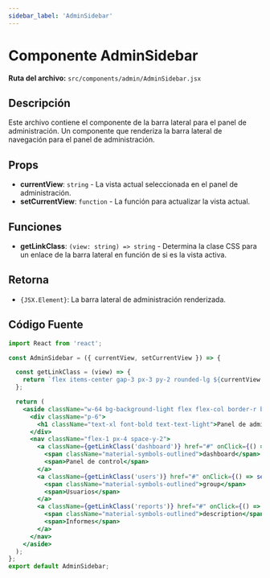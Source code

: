 ```yaml
---
sidebar_label: 'AdminSidebar'
---
```


# Componente AdminSidebar

**Ruta del archivo:** `src/components/admin/AdminSidebar.jsx`

## Descripción

Este archivo contiene el componente de la barra lateral para el panel de administración. Un componente que renderiza la barra lateral de navegación para el panel de administración.

## Props

- **currentView**: `string` - La vista actual seleccionada en el panel de administración.
- **setCurrentView**: `function` - La función para actualizar la vista actual.

## Funciones

- **getLinkClass**: `(view: string) => string` - Determina la clase CSS para un enlace de la barra lateral en función de si es la vista activa.

## Retorna

- `{JSX.Element}`: La barra lateral de administración renderizada.

## Código Fuente

```jsx
import React from 'react';

const AdminSidebar = ({ currentView, setCurrentView }) => {

  const getLinkClass = (view) => {
    return `flex items-center gap-3 px-3 py-2 rounded-lg ${currentView === view ? 'bg-primary/10 text-primary' : 'text-subtext-light hover:bg-primary/10 hover:text-primary'}`;
  };

  return (
    <aside className="w-64 bg-background-light flex flex-col border-r border-border-light">
      <div className="p-6">
        <h1 className="text-xl font-bold text-text-light">Panel de administración</h1>
      </div>
      <nav className="flex-1 px-4 space-y-2">
        <a className={getLinkClass('dashboard')} href="#" onClick={() => setCurrentView('dashboard')}>
          <span className="material-symbols-outlined">dashboard</span>
          <span>Panel de control</span>
        </a>
        <a className={getLinkClass('users')} href="#" onClick={() => setCurrentView('users')}>
          <span className="material-symbols-outlined">group</span>
          <span>Usuarios</span>
        </a>
        <a className={getLinkClass('reports')} href="#" onClick={() => setCurrentView('reports')}>
          <span className="material-symbols-outlined">description</span>
          <span>Informes</span>
        </a>
      </nav>
    </aside>
  );
};
export default AdminSidebar;
```
